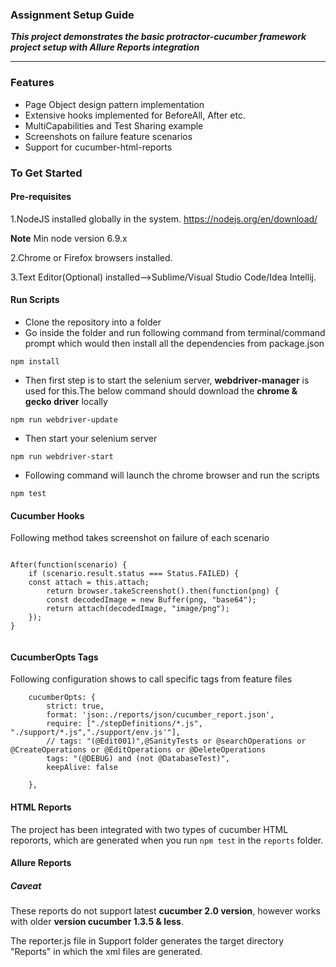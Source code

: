 <h3>Assignment Setup Guide</h3>

<i><strong>This project demonstrates the basic protractor-cucumber framework project setup with Allure Reports integration</strong></i>
</p>

---


### Features
* Page Object design pattern implementation
* Extensive hooks implemented for BeforeAll, After etc.
* MultiCapabilities and Test Sharing example
* Screenshots on failure feature scenarios
* Support for cucumber-html-reports

### To Get Started

#### Pre-requisites
1.NodeJS installed globally in the system.
https://nodejs.org/en/download/

**Note** Min node version 6.9.x

2.Chrome or Firefox browsers installed.

3.Text Editor(Optional) installed-->Sublime/Visual Studio Code/Idea Intellij.

#### Run Scripts
* Clone the repository into a folder
* Go inside the folder and run following command from terminal/command prompt which would then install all the dependencies from package.json

```
npm install
```

* Then first step is to start the selenium server,  **webdriver-manager** is used for this.The below command should download the **chrome & gecko driver** locally

```
npm run webdriver-update
``` 

* Then start your selenium server
```
npm run webdriver-start
```

* Following command will launch the chrome browser and run the scripts

```
npm test
```

#### Cucumber Hooks
Following method takes screenshot on failure of each scenario

```     
     
After(function(scenario) {
    if (scenario.result.status === Status.FAILED) {
    const attach = this.attach;
        return browser.takeScreenshot().then(function(png) {
        const decodedImage = new Buffer(png, "base64");
        return attach(decodedImage, "image/png");
    });
}
       
```

#### CucumberOpts Tags
Following configuration shows to call specific tags from feature files

```     
	cucumberOpts: {
		strict: true,
		format: 'json:./reports/json/cucumber_report.json',
		require: ["./stepDefinitions/*.js", "./support/*.js","./support/env.js'"],
		// tags: "(@Edit001)",@SanityTests or @searchOperations or @CreateOperations or @EditOperations or @DeleteOperations
		tags: "(@DEBUG) and (not @DatabaseTest)",
		keepAlive: false

	},
```

#### HTML Reports
The project has been integrated with two types of cucumber HTML repororts, which are generated when you run `npm test` in the `reports` folder.

#### Allure Reports

##### Caveat

These reports do not support latest **cucumber 2.0 version**, however works with older **version cucumber 1.3.5 & less**.

The reporter.js file in Support folder generates the target directory "Reports" in which the xml files are generated.
